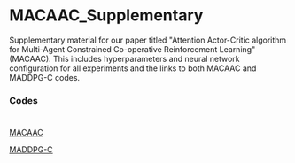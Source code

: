 # **MACAAC_Supplementary**

Supplementary material for our paper titled "Attention Actor-Critic algorithm for Multi-Agent Constrained Co-operative Reinforcement Learning" (MACAAC). This includes hyperparameters and neural network configuration for all experiments and the links to both MACAAC and MADDPG-C codes.

### Codes 
#

[MACAAC](https://github.com/parnika31/MACAAC)

[MADDPG-C](https://github.com/parnika31/MADDPG-C)
